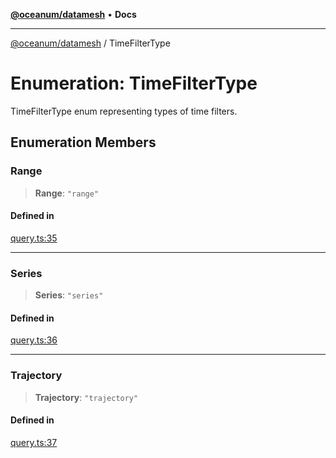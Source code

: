 [**@oceanum/datamesh**](../README.md) • **Docs**

***

[@oceanum/datamesh](../README.md) / TimeFilterType

# Enumeration: TimeFilterType

TimeFilterType enum representing types of time filters.

## Enumeration Members

### Range

> **Range**: `"range"`

#### Defined in

[query.ts:35](https://github.com/oceanum-io/oceanum-js/blob/2a3d0b3c7de398029b2a7ac8bdc8bdd7f540f7d6/packages/datamesh/src/lib/query.ts#L35)

***

### Series

> **Series**: `"series"`

#### Defined in

[query.ts:36](https://github.com/oceanum-io/oceanum-js/blob/2a3d0b3c7de398029b2a7ac8bdc8bdd7f540f7d6/packages/datamesh/src/lib/query.ts#L36)

***

### Trajectory

> **Trajectory**: `"trajectory"`

#### Defined in

[query.ts:37](https://github.com/oceanum-io/oceanum-js/blob/2a3d0b3c7de398029b2a7ac8bdc8bdd7f540f7d6/packages/datamesh/src/lib/query.ts#L37)
